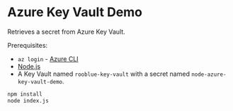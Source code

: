 # Azure Key Vault Demo

Retrieves a secret from Azure Key Vault.

Prerequisites:
* `az login` - [Azure CLI](https://docs.microsoft.com/en-us/cli/azure/install-azure-cli)
* [Node.js](https://nodejs.org/en/)
* A Key Vault named `rooblue-key-vault` with a secret named `node-azure-key-vault-demo`.

```bash
npm install
node index.js
```
